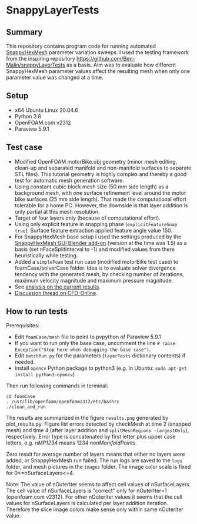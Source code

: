 # SnappyLayerTests

## Summary

This repository contains program code for running automated
[SnappyHexMesh](https://www.openfoam.com/documentation/guides/latest/doc/guide-meshing-snappyhexmesh.html)
parameter variation sweeps.
I used the testing framework from the inspiring repository
https://github.com/Ben-Malin/snappyLayerTests as a basis.
Aim was to evaluate how different SnappyHexMesh parameter values
affect the resulting mesh when only one parameter value was changed at
a time.

## Setup

* x64 Ubuntu Linux 20.04.6
* Python 3.8
* OpenFOAM.com v2312
* Paraview 5.9.1

## Test case

* Modified OpenFOAM motorBike.obj geometry (minor mesh editing,
  clean-up and separated manifold and non-manifold surfaces to
  separate STL files). This tutorial geometry is highly complex and
  thereby a good test for automatic mesh generation software.
* Using constant cubic block mesh size (50 mm side length) as a
  background mesh, with one surface refinement level around the motor
  bike surfaces (25 mm side length). That made the computational
  effort tolerable for a home PC. However, the downside is that layer
  addition is only partial at this mesh resolution.
* Target of four layers only (because of computational effort).
* Using only explicit feature in snapping phase (`explicitFeatureSnap true`).
  Surface feature extraction applied feature angle value 150.
* For SnappyHexMesh base setup I used the settings produced by the
  [SnappyHexMesh GUI Blender add-on](https://github.com/tkeskita/snappyhexmesh_gui)
  (version at the time was 1.5) as a basis (set nFaceSplitInterval to -1)
  and modified values from there heuristically while testing.
* Added a `simpleFoam` test run case (modified motorBike test case) to
  foamCase/solverCase folder. Idea is to evaluate solver divergence
  tendency with the generated mesh, by checking number of iterations,
  maximum velocity magnitude and maximum pressure magnitude.
* See [analysis on the current results](./test_result_analysis.md).
* [Discussion thread on CFD-Online](https://www.cfd-online.com/Forums/openfoam-meshing/254447-snappyhexmesh-parametric-sweep-study.html).

## How to run tests

Prerequisites:

* Edit `foamCase/mesh` file to point to pvpython of Paraview 5.9.1
* If you want to run only the base case, uncomment the line
  `# raise Exception("Stop here when debugging the base case")`.
* Edit `batchRun.py` for the parameters (`layerTests` dictionary contents) if needed.
* install `opencv` Python package to python3 (e.g. in Ubuntu: `sudo apt-get install python3-opencv`)

Then run following commands in terminal:

```
cd foamCase
. /usr/lib/openfoam/openfoam2312/etc/bashrc
./clean_and_run
```

The results are summarized in the figure `results.png` generated by
plot_results.py. Figure list errors detected
by checkMesh at time 2 (snapped mesh) and time 4
(after layer addition and `splitMeshRegions -largestOnly`),
respectively. Error type is concatenated by first letter plus upper
case letters, e.g. *nMP1234* means 1234 *nonManifoldPoints*.

Zero result for average number of layers means that either no layers
were added, or SnappyHexMesh run failed. The run logs are saved to
the `logs` folder, and mesh pictures in the `images` folder.
The image color scale is fixed for 0<=nSurfaceLayers<=4.

Note: The value of nOuterIter seems to affect cell values of
nSurfaceLayers. The cell value of nSurfaceLayers is "correct" only for
nOuterIter=1 (openfoam.com v2312). For other nOuterIter values it
seems that the cell values for nSurfaceLayers is calculated per layer
addition iteration. Therefore the slice image colors make sense only
within same nOuterIter value.
